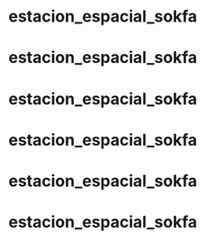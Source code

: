 # estacion_espacial_sokfa
# estacion_espacial_sokfa
# estacion_espacial_sokfa
# estacion_espacial_sokfa
# estacion_espacial_sokfa
# estacion_espacial_sokfa
